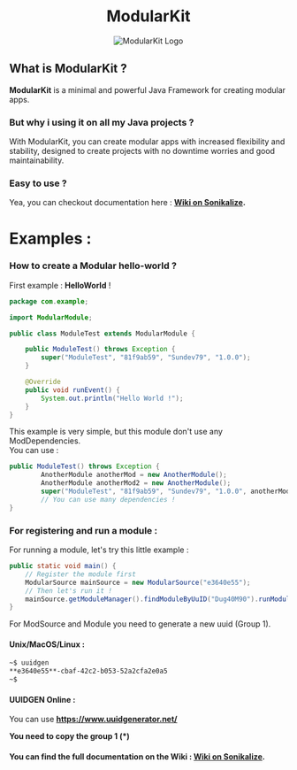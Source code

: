 <center><h1>ModularKit</h1></center>

<center><img alt="ModularKit Logo" src="https://repo.sunproject.xyz/NutDevs.org/ModularKit/raw/branch/main/pub/www/src/assets/ModularKit-Logo.png" /></center>

## What is ModularKit ?
**ModularKit** is a minimal and powerful Java Framework for creating modular apps.    

### But why i using it on all my Java projects ?
With ModularKit, you can create modular apps with increased flexibility and stability, designed to create projects with no downtime worries and good maintainability.

### Easy to use ?
Yea, you can checkout documentation here : **[Wiki on Sonikalize](https://repo.sunproject.xyz/NutDevs.org/ModularKit/wiki).**


# Examples :    

### How to create a Modular hello-world ?    

First example : **HelloWorld** !

```java
package com.example;

import ModularModule;

public class ModuleTest extends ModularModule {

    public ModuleTest() throws Exception {
        super("ModuleTest", "81f9ab59", "Sundev79", "1.0.0");
    }

    @Override
    public void runEvent() {
        System.out.println("Hello World !");
    }
}
```
This example is very simple, but this module don't use any ModDependencies.    
You can use :
```java
public ModuleTest() throws Exception {
        AnotherModule anotherMod = new AnotherModule();
        AnotherModule anotherMod2 = new AnotherModule();
        super("ModuleTest", "81f9ab59", "Sundev79", "1.0.0", anotherMod, anotherMod2);
        // You can use many dependencies !
}
```

### For registering and run a module : 
For running a module, let's try this little example :
```java
public static void main() {
    // Register the module first
    ModularSource mainSource = new ModularSource("e3640e55"); 
    // Then let's run it !
    mainSource.getModuleManager().findModuleByUuID("Dug40M90").runModule();
}
```
For ModSource and Module you need to generate a new uuid (Group 1).   
#### Unix/MacOS/Linux :
```bash
~$ uuidgen
**e3640e55**-cbaf-42c2-b053-52a2cfa2e0a5
~$
```
#### UUIDGEN Online : 
You can use **https://www.uuidgenerator.net/**

**You need to copy the group 1 (*)**    


#### You can find the full documentation on the Wiki : **[Wiki on Sonikalize](https://repo.sunproject.xyz/NutDevs.org/ModularKit/wiki).**  
